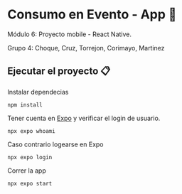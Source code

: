 # Consumo en Evento - App 📱 

Módulo 6: Proyecto mobile - React Native.

Grupo 4: Choque, Cruz, Torrejon, Corimayo, Martinez

## Ejecutar el proyecto 📋

Instalar dependecias

```
npm install
```

Tener cuenta en [Expo](https://docs.expo.dev/) y verificar el login de usuario.

```
npx expo whoami
```

Caso contrario logearse en Expo

```
npx expo login
```

Correr la app

```
npx expo start
```
